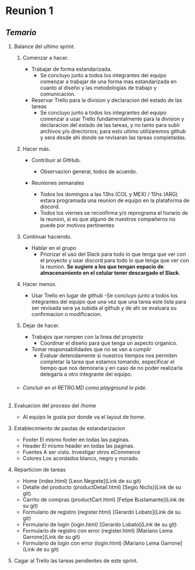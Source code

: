 # **Reunion 1**
## *Temario*

1. Balance del ultimo sprint.

    1. Comenzar a hacer.       
        - Trabajar de forma estandarizada.  
            - Se concluyo junto a todos los integrantes del equipo comenzar a trabajar de una forma mas estandarizada en cuanto al diseño y las metodologias de trabajo y comunicacion.
        - Reservar Trello para la division y declaracion del estado de las tareas
            - Se concluyo junto a todos los integrantes del equipo comenzar a usar Trello fundamentalmente para la division y declaracion del estado de las tareas, y no tanto para subir archivos y/o directorios; para esto ultimo utilizaremos github y sera desde ahi donde se revisaran las tareas completadas.

    2. Hacer más.              
        - Contribuir al GitHub.
            - Observacion general, todos de acuerdo.
        
        - Reuniones semanales 
            - Todos los domingos a las 13hs (COL y MEX) / 15hs (ARG) estara programada una reunion de equipo en la plataforma de discord.
            - Todos los viernes se reconfirma y/o reprograma el horario de la reunion, si es que alguno de nuestros compañeros no puede por motivos pertinentes

    3. Continuar haciendo.     
        - Hablar en el grupo 
            - Priorizar el uso del Slack para todo lo que tenga que ver con el proyecto y usar discord para todo lo que tenga que ver con la reunion. **Se sugiere a los que tengan espacio de almacenamiento en el celular tener descargado el Slack**.

    4. Hacer menos.            
        - Usar Trello en lugar de github
            -Se concluyo junto a todos los integrantes del equipo que una vez que una tarea este lista para ser revisada sera ya subida al github y de ahi se evaluara su confirmacion o modificacion. 
        
    5. Dejar de hacer. 
        - Trabajos que rompen con la linea del proyecto
            - Coordinar el diseño para que tenga un aspecto organico. 
        - Tomar responsabilidades que no se van a cumplir
            - Evaluar detenidamente si nuestros tiempos nos permiten completar la tarea que estamos tomando, especificar el tiempo que nos demoraria y en caso de no poder realizarla delegarla a otro integrante del equipo. 

    - ###### Concluir en el RETRO.MD como playground lo pide.        

2. Evaluacion del proceso del /home
    - Al equipo le gusta por donde va el layout de home.

3. Establecimiento de pautas de estandarizacion
    - Footer
    El mismo footer en todas las paginas.
    - Header
    El mismo header en todas las paginas.
    - Fuentes
    A ser visto. Investigar otros eCommerce
    - Colores
    Los acordados blanco, negro y morado.

4. Reparticion de tareas
    - Home (index.html) [Leon Negrete](Link de su git)
    - Detalle del producto (productDetail.html) [Segio Niclis](Link de su git)
    - Carrito de compras (productCart.html) [Felipe Bustamante](Link de su git)
    - Formulario de registro (register.html) [Gerardo Lobato](Link de su git)
    - Formulario de login (login.html) [Gerardo Lobato](Link de su git)
    - Formulario de registro con error (register.html) [Mariano Lema Garrone](Link de su git)
    - Formulario de login con error (login.html) [Mariano Lema Garrone](Link de su git)

5. Cagar al Trello las tareas pendientes de este sprint.

